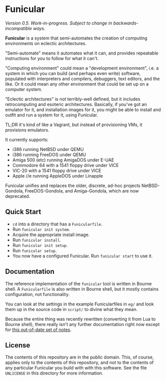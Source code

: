 Funicular
=========

*Version 0.5.  Work-in-progress.  Subject to change in backwards-incompatible ways.*

**Funicular** is a system that semi-automates the creation of computing
environments on eclectic architectures.

"Semi-automate" means it automates what it can, and provides repeatable
instructions for you to follow for what it can't.

"Computing environment" could mean a "development environment", i.e.
a system in which you can build (and perhaps even write) software,
populated with interpreters and compilers, debuggers, text editors,
and the like.  Or it could mean any other environment that could be
set up on a computer system.

"Eclectic architectures" is not terribly-well defined, but it includes
retrocomputing and esoteric architectures.  Basically, if you've got an
emulator for it, and installation images for it, you might be able to
install and outfit and run a system for it, using Funicular.

TL;DR it's kind of like a Vagrant, but instead of provisioning VMs, it
provisions emulators.

It currently supports:

*   i386 running NetBSD under QEMU
*   i386 running FreeDOS under QEMU
*   Amiga 500 (etc) running AmigaDOS under E-UAE
*   Commodore 64 with a 1541 floppy drive under VICE
*   VIC-20 with a 1541 floppy drive under VICE
*   Apple //e running AppleDOS under Linapple

Funicular unifies and replaces the older, discrete, ad-hoc projects
NetBSD-Gondola, FreeDOS-Gondola, and Amiga-Gondola, which are now deprecated.

Quick Start
-----------

*   `cd` into a directory that has a `Funicularfile`.
*   Run `funicular init system`.
*   Acquire the appropriate install image.
*   Run `funicular install`.
*   Run `funicular init setup`.
*   Run `funicular setup`.
*   You now have a configured Funicular.  Run `funicular start` to use it.

Documentation
-------------

The reference implementation of the `funicular` tool is written in Bourne
shell.  A `Funicularfile` is also written in Bourne shell, but it mostly
contains configuration, not functionality.

You can look at the settings in the example Funicularfiles in `eg/` and
look them up in the source code in `script/` to divine what they mean.

Because the entire thing was recently rewritten (converting it from
Lua to Bourne shell), there really isn't any further documentation right
now except for [this out-of-date set of notes](doc/Notes.md).

License
-------

The contents of this repository are in the public domain.  This, of course,
applies only to the contents of this repository, and not to the contents of
any particular Funicular you build with with this software.  See the file
`UNLICENSE` in this directory for more information.
